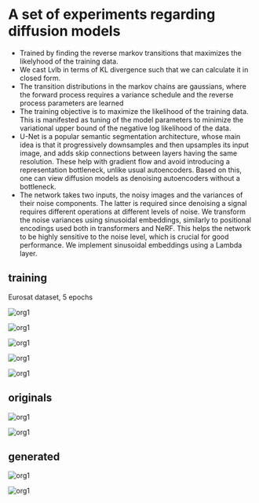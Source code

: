 # A set of experiments regarding diffusion models 

- Trained by finding the reverse markov transitions that maximizes the likelyhood of the training data. 
- We cast Lvlb in terms of KL divergence such that we can calculate it in closed form. 
- The transition distributions in the markov chains are gaussians, where the forward process requires a variance schedule and the reverse process parameters are learned 
- The training objective is to maximize the likelihood of the training data. This is manifested as tuning of the model parameters to minimize the variational upper bound of the negative log likelihood of the data. 
- U-Net is a popular semantic segmentation architecture, whose main idea is that it progressively downsamples and then upsamples its input image, and adds skip connections between layers having the same resolution. These help with gradient flow and avoid introducing a representation bottleneck, unlike usual autoencoders. Based on this, one can view diffusion models as denoising autoencoders without a bottleneck.
- The network takes two inputs, the noisy images and the variances of their noise components. The latter is required since denoising a signal requires different operations at different levels of noise. We transform the noise variances using sinusoidal embeddings, similarly to positional encodings used both in transformers and NeRF. This helps the network to be highly sensitive to the noise level, which is crucial for good performance. We implement sinusoidal embeddings using a Lambda layer.

## training 
Eurosat dataset, 5 epochs

![org1](https://github.com/fmerizzi/diffusion_models/blob/main/images/2022-11-07%2012:13:17.693488.png)

![org1](https://github.com/fmerizzi/diffusion_models/blob/main/images/2022-11-07%2012:18:35.915267.png)

![org1](https://github.com/fmerizzi/diffusion_models/blob/main/images/2022-11-07%2012:24:11.470212.png)

![org1](https://github.com/fmerizzi/diffusion_models/blob/main/images/2022-11-07%2012:29:42.462231.png)

![org1](https://github.com/fmerizzi/diffusion_models/blob/main/images/2022-11-07%2012:35:02.010591.png)

## originals

![org1](https://github.com/fmerizzi/diffusion_models/blob/main/images/2022-11-07%2013:17:10.714447ORIGINALS.png)

![org1](https://github.com/fmerizzi/diffusion_models/blob/main/images/2022-11-07%2013:17:28.005930ORIGINALS.png)


## generated

![org1](https://github.com/fmerizzi/diffusion_models/blob/main/images/2022-11-07%2012:51:31.763552.png)

![org1](https://github.com/fmerizzi/diffusion_models/blob/main/images/2022-11-07%2012:51:38.357045.png)
